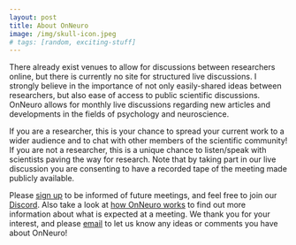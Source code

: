 ```yaml
---
layout: post
title: About OnNeuro
image: /img/skull-icon.jpeg
# tags: [random, exciting-stuff]
---
```


There already exist venues to allow for discussions between researchers online, but there is currently no site for structured live discussions. I strongly believe in the importance of not only easily-shared ideas between researchers, but also ease of access to public scientific discussions. OnNeuro allows for monthly live discussions regarding new articles and developments in the fields of psychology and neuroscience.

If you are a researcher, this is your chance to spread your current work to a wider audience and to chat with other members of the scientific community! If you are not a researcher, this is a unique chance to listen/speak with scientists paving the way for research. Note that by taking part in our live discussion you are consenting to have a recorded tape of the meeting made publicly available.

Please [sign up](https://goo.gl/forms/vOhmWPAmmTMuXAxj2) to be informed of future meetings, and feel free to join our [Discord](https://discord.gg/zmAAx2W). Also take a look at [how OnNeuro works](onneuro.github.io/posts/2018-05-01-Instructions/) to find out more information about what is expected at a meeting. We thank you for your interest, and please [email](onneuro@gmail.com) to let us know any ideas or comments you have about OnNeuro!
